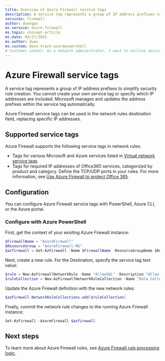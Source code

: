```yaml
---
title: Overview of Azure Firewall service tags
description: A service tag represents a group of IP address prefixes to help minimize complexity for security rule creation.
services: firewall
author: duongau
ms.service: azure-firewall
ms.topic: concept-article
ms.date: 03/17/2025
ms.author: duau 
ms.custom: devx-track-azurepowershell
# Customer intent: As a network administrator, I want to utilize service tags in Azure Firewall for security rule creation, so that I can simplify the management of IP address collections and enhance the security of my network infrastructure efficiently.
---
```


# Azure Firewall service tags

A service tag represents a group of IP address prefixes to simplify security rule creation. You cannot create your own service tag or specify which IP addresses are included. Microsoft manages and updates the address prefixes within the service tag automatically.

Azure Firewall service tags can be used in the network rules destination field, replacing specific IP addresses.

## Supported service tags

Azure Firewall supports the following service tags in network rules:

- Tags for various Microsoft and Azure services listed in [Virtual network service tags](../virtual-network/service-tags-overview.md#available-service-tags).
- Tags for required IP addresses of Office365 services, categorized by product and category. Define the TCP/UDP ports in your rules. For more information, see [Use Azure Firewall to protect Office 365](protect-office-365.md).

## Configuration

You can configure Azure Firewall service tags with PowerShell, Azure CLI, or the Azure portal.

### Configure with Azure PowerShell

First, get the context of your existing Azure Firewall instance:

```powershell
$FirewallName = "AzureFirewall"
$ResourceGroup = "AzureFirewall-RG"
$azfirewall = Get-AzFirewall -Name $FirewallName -ResourceGroupName $ResourceGroup
```

Next, create a new rule. For the Destination, specify the service tag text value:

```powershell
$rule = New-AzFirewallNetworkRule -Name "AllowSQL" -Description "Allow access to Azure Database as a Service (SQL, MySQL, PostgreSQL, Datawarehouse)" -SourceAddress "10.0.0.0/16" -DestinationAddress Sql -DestinationPort 1433 -Protocol TCP
$ruleCollection = New-AzFirewallNetworkRuleCollection -Name "Data Collection" -Priority 1000 -Rule $rule -ActionType Allow
```

Update the Azure Firewall definition with the new network rules:

```powershell
$azFirewall.NetworkRuleCollections.add($ruleCollection)
```

Finally, commit the network rule changes to the running Azure Firewall instance:

```powershell
Set-AzFirewall -AzureFirewall $azfirewall
```

## Next steps

To learn more about Azure Firewall rules, see [Azure Firewall rule processing logic](rule-processing.md).
